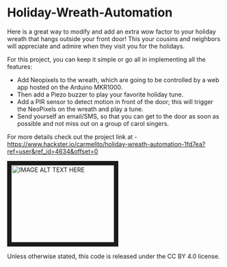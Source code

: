 # Holiday-Wreath-Automation
Here is a great way to modify and add an extra wow factor to your holiday wreath that hangs outside your front door! This your cousins and neighbors will appreciate and admire when they visit you for the holidays.

For this project, you can keep it simple or go all in implementing all the features:

- Add Neopixels to the wreath, which are going to be controlled by a web app hosted on the Arduino MKR1000.
- Then add a Piezo buzzer to play your favorite holiday tune.
- Add a PIR sensor to detect motion in front of the door; this will trigger the NeoPixels on the wreath and play a tune.
- Send yourself an email/SMS, so that you can get to the door as soon as possible and not miss out on a group of carol singers.

For more details check out the project link at - https://www.hackster.io/carmelito/holiday-wreath-automation-1fd7ea?ref=user&ref_id=4634&offset=0

<a href="http://www.youtube.com/watch?feature=player_embedded&v=bbEczv9FpwI
" target="_blank"><img src="http://img.youtube.com/vi/bbEczv9FpwI/0.jpg" 
alt="IMAGE ALT TEXT HERE" width="240" height="180" border="10" /></a>

Unless otherwise stated, this code is released under the CC BY 4.0 license.
